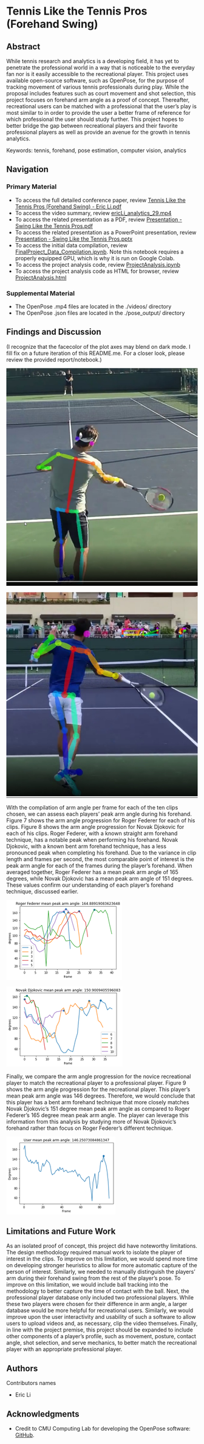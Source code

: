 # Tennis Like the Tennis Pros (Forehand Swing)

## Abstract
While tennis research and analytics is a developing field, it has yet to penetrate the professional 
world in a way that is noticeable to the everyday fan nor is it easily accessible to the recreational 
player. This project uses available open-source software, such as OpenPose, for the purpose of 
tracking movement of various tennis professionals during play. While the proposal includes 
features such as court movement and shot selection, this project focuses on forehand arm 
angle as a proof of concept. Thereafter, recreational users can be matched with a professional 
that the user’s play is most similar to in order to provide the user a better frame of reference for 
which professional the user should study further. This project hopes to better bridge the gap 
between recreational players and their favorite professional players as well as provide an 
avenue for the growth in tennis analytics.

Keywords: tennis, forehand, pose estimation, computer vision, analytics


## Navigation
### Primary Material
* To access the full detailed conference paper, review [Tennis Like the Tennis Pros (Forehand Swing) - Eric Li.pdf](https://github.com/itstooerli/tennis-analysis/blob/main/Tennis%20Like%20the%20Tennis%20Pros%20(Forehand%20Swing)%20-%20Eric%20Li.pdf)
* To access the video summary, review [ericLi_analytics_29.mp4](https://github.com/itstooerli/tennis-analysis/blob/main/ericLi_analytics_29.mp4)
* To access the related presentation as a PDF, review [Presentation - Swing Like the Tennis Pros.pdf](https://github.com/itstooerli/tennis-analysis/blob/main/Presentation%20-%20Swing%20Like%20the%20Tennis%20Pros.pdf)
* To access the related presentation as a PowerPoint presentation, review [Presentation - Swing Like the Tennis Pros.pptx](https://github.com/itstooerli/tennis-analysis/blob/main/Presentation%20-%20Swing%20Like%20the%20Tennis%20Pros.pptx)
* To access the initial data compilation, review [FinalProject_Data_Compilation.ipynb](https://github.com/itstooerli/tennis-analysis/blob/main/FinalProject_Data_Compilation.ipynb). Note this notebook requires a properly equipped GPU, which is why it is run on Google Colab.
* To access the project analysis code, review [ProjectAnalysis.ipynb](https://github.com/itstooerli/tennis-analysis/blob/main/ProjectAnalysis.ipynb)
* To access the project analysis code as HTML for browser, review [ProjectAnalysis.html](https://github.com/itstooerli/tennis-analysis/blob/main/ProjectAnalysis.html)

### Supplemental Material
* The OpenPose .mp4 files are located in the ./videos/ directory
* The OpenPose .json files are located in the ./pose_output/ directory

## Findings and Discussion
(I recognize that the facecolor of the plot axes may blend on dark mode. I fill fix on a future iteration of this README.me. For a closer look, please review the provided report/notebook.)

![rog_fed_openpose_example](/images/rog_fed_openpose_example.png)

![nov_djo_openpose_example](/images/nov_djo_openpose_example.png)

With the compilation of arm angle per frame for each of the ten clips chosen, we can assess each players’ peak arm angle during his forehand. Figure 7 shows the arm angle progression for Roger Federer for each of his clips. Figure 8 shows the arm angle progression for Novak Djokovic for each of his clips. Roger Federer, with a known straight arm forehand technique, has a notable peak when performing his forehand. Novak Djokovic, with a known bent arm forehand technique, has a less pronounced peak when completing his forehand. Due to the variance in clip length and frames per second, the most comparable point of interest is the peak arm angle for each of the frames during the player’s forehand. When averaged together, Roger Federer has a mean peak arm angle of 165 degrees, while Novak Djokovic has a mean peak arm angle of 151 degrees. These values confirm our understanding of each player’s forehand technique, discussed earlier.

![rog_fed_peak_arm_angle](/images/rog_fed_peak_arm_angle.png)

![nov_djo_peak_arm_angle](/images/nov_djo_peak_arm_angle.png)

Finally, we compare the arm angle progression for the novice recreational player to match the recreational player to a professional player. Figure 9 shows the arm angle progression for the recreational player. This player’s mean peak arm angle was 146 degrees. Therefore, we would conclude that this player has a bent arm forehand technique that more closely matches Novak Djokovic’s 151 degree mean peak arm angle as compared to Roger Federer’s 165 degree mean peak arm angle. The player can leverage this information from this analysis by studying more of Novak Djokovic’s forehand rather than focus on Roger Federer’s different technique.

![user_peak_arm_angle](/images/user_peak_arm_angle.png)

## Limitations and Future Work
As an isolated proof of concept, this project did have noteworthy limitations. The design methodology required manual work to isolate the player of interest in the clips. To improve on this limitation, we would spend more time on developing stronger heuristics to allow for more automatic capture of the person of interest. Similarly, we needed to manually distinguish the players’ arm during their forehand swing from the rest of the player’s pose. To improve on this limitation, we would include ball tracking into the methodology to better capture the time of contact with the ball. Next, the professional player database only included two professional players. While these two players were chosen for their difference in arm angle, a larger database would be more helpful for recreational users. Similarly, we would improve upon the user interactivity and usability of such a software to allow users to upload videos and, as necessary, clip the video themselves. Finally, in line with the project premise, this project should be expanded to include other components of a player’s profile, such as movement, posture, contact angle, shot selection, and serve mechanics, to better match the recreational player with an appropriate professional player.

## Authors

Contributors names
* Eric Li

## Acknowledgments

* Credit to CMU Computing Lab for developing the OpenPose software: [GitHub](https://github.com/CMU-Perceptual-Computing-Lab/openpose).